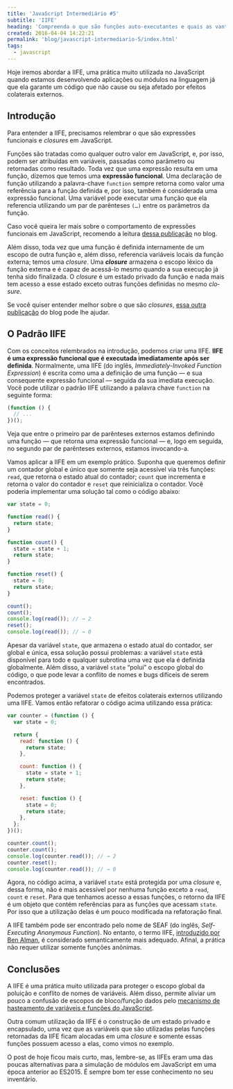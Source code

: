 ```yaml
---
title: 'JavaScript Intermediário #5'
subtitle: 'IIFE'
heading: 'Compreenda o que são funções auto-executantes e quais as vantagens de utilizá-las em seu código'
created: 2016-04-04 14:22:21
permalink: 'blog/javascript-intermediario-5/index.html'
tags:
  - javascript
---
```


Hoje iremos abordar a IIFE, uma prática muito utilizada no JavaScript quando
estamos desenvolvendo aplicações ou módulos na linguagem já que ela garante um
código que não cause ou seja afetado por efeitos colaterais externos.

## Introdução

Para entender a IIFE, precisamos relembrar o que são expressões funcionais e <i
lang="en">closures</i> em JavaScript.

Funções são tratadas como qualquer outro valor em JavaScript, e, por isso, podem
ser atribuídas em variáveis, passadas como parâmetro ou retornadas como
resultado. Toda vez que uma expressão resulta em uma função, dizemos que temos
uma **expressão funcional**. Uma declaração de função utilizando a palavra-chave
`function` sempre retorna como valor uma referência para a função definida e,
por isso, também é considerada uma expressão funcional. Uma variável pode
executar uma função que ela referencia utilizando um par de parênteses `(…)`
entre os parâmetros da função.

<aside> <p> Caso você queira ler mais sobre o comportamento de expressões
funcionais em JavaScript, recomendo a leitura <a
href="https://maxroecker.github.io/blog/javascript-basico-6/">dessa
publicação</a> no blog. </p> </aside>

Além disso, toda vez que uma função é definida internamente de um escopo de
outra função e, além disso, referencia variáveis locais da função externa; temos
uma <i lang="en">closure</i>. Uma <strong><i lang="en">closure</i></strong>
armazena o escopo léxico da função externa e é capaz de acessá-lo mesmo quando a
sua execução já tenha sido finalizada. O <i lang="en">closure</i> é um estado
privado da função e nada mais tem acesso a esse estado exceto outras funções
definidas no mesmo <i lang="en">closure</i>.

<aside> <p> Se você quiser entender melhor sobre o que são <i
lang="en">closures</i>, <a
href="https://maxroecker.github.io/blog/javascript-intermediario-2/">essa outra
publicação</a> do blog pode lhe ajudar. </p> </aside>

## O Padrão IIFE

Com os conceitos relembrados na introdução, podemos criar uma IIFE. **IIFE é uma
expressão funcional que é executada imediatamente após ser definida**.
Normalmente, uma IIFE (do inglês, <i lang="en">Immediately-Invoked Function
Expression</i>) é escrita como uma a definição de uma função — e sua consequente
expressão funcional — seguida da sua imediata execução. Você pode utilizar o
padrão IIFE utilizando a palavra chave `function` na seguinte forma:

```js
(function () {
  // ...
})();
```

Veja que entre o primeiro par de parênteses externos estamos definindo uma
função — que retorna uma expressão funcional — e, logo em seguida, no segundo
par de parênteses externos, estamos invocando-a.

Vamos aplicar a IIFE em um exemplo prático. Suponha que queremos definir um
contador global e único que somente seja acessível via três funções: `read`, que
retorna o estado atual do contador; `count` que incrementa e retorna o valor do
contador e `reset` que reinicializa o contador. Você poderia implementar uma
solução tal como o código abaixo:

```js
var state = 0;

function read() {
  return state;
}

function count() {
  state = state + 1;
  return state;
}

function reset() {
  state = 0;
  return state;
}

count();
count();
console.log(read()); // → 2
reset();
console.log(read()); // → 0
```

Apesar da variável `state`, que armazena o estado atual do contador, ser global
e única, essa solução possui problemas: a variável `state` está disponível para
todo e qualquer subrotina uma vez que ela é definida globalmente. Além disso, a
variável `state` “polui” o escopo global do código, o que pode levar a conflito
de nomes e bugs difíceis de serem encontrados.

Podemos proteger a variável `state` de efeitos colaterais externos utilizando
uma IIFE. Vamos então refatorar o código acima utilizando essa prática:

```js
var counter = (function () {
  var state = 0;

  return {
    read: function () {
      return state;
    },

    count: function () {
      state = state + 1;
      return state;
    },

    reset: function () {
      state = 0;
      return state;
    },
  };
})();

counter.count();
counter.count();
console.log(counter.read()); // → 2
counter.reset();
console.log(counter.read()); // → 0
```

Agora, no código acima, a variável `state` está protegida por uma <i
lang="en">closure</i> e, dessa forma, não é mais acessível por nenhuma função
exceto a `read`, `count` e `reset`. Para que tenhamos acesso a essas funções, o
retorno da IIFE é um objeto que contém referências para as funções que acessam
`state`. Por isso que a utilização delas é um pouco modificada na refatoração
final.

<aside> <p> A IIFE também pode ser encontrado pelo nome de SEAF (do inglês, <i
lang="en">Self-Executing Anonymous Function</i>). No entanto, o termo IIFE, <a
href="http://benalman.com/news/2010/11/immediately-invoked-function-expression/#iife">introduzido
por Ben Alman</a>, é considerado semanticamente mais adequado. Afinal, a prática
não requer utilizar somente funções anônimas. </p> </aside>

## Conclusões

A IIFE é uma prática muito utilizada para proteger o escopo global da poluição e
conflito de nomes de variáveis. Além disso, permite aliviar um pouco a confusão
de escopos de bloco/função dados pelo
[mecanismo de hasteamento de variáveis e funções do JavaScript](http://maxroecker.github.io/blog/javascript-intermediario-4/).

Outra comum utilização da IIFE é o construção de um estado privado e
encapsulado, uma vez que as variáveis que são utilizadas pelas funções
retornadas da IIFE ficam alocadas em uma <i lang="en">closure</i> e somente
essas funções possuem acesso a elas, como vimos no exemplo.

O post de hoje ficou mais curto, mas, lembre-se, as IIFEs eram uma das poucas
alternativas para a simulação de módulos em JavaScript em uma época anterior ao
ES2015. É sempre bom ter esse conhecimento no seu inventário.
